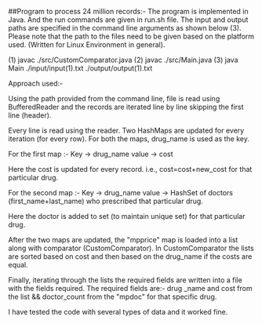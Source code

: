 ##Program to process 24 million records:-
The program is implemented in Java. And the run commands are given in run.sh file. 
The input and output paths are specified in the command line arguments as shown below (3). Please note that the path to the files need to be given based on the platform used. (Written for Linux Environment in general).

(1) javac ./src/CustomComparator.java
(2) javac ./src/Main.java
(3) java Main ./input/input(1).txt ./output/output(1).txt

Approach used:-
 
Using the path provided from the command line, file is read using BufferedReader and the records are iterated line by line skipping the first line (header).

Every line is read using the reader.
Two HashMaps are updated for every iteration (for every row). For both the maps, drug_name is used as the key.

For the first map :-
Key -> drug_name
value -> cost

Here the cost is updated for every record. i.e., cost=cost+new_cost for that particular drug.

For the second map :-
Key -> drug_name
value -> HashSet of doctors (first_name+last_name) who prescribed that particular drug.

Here the doctor is added to set (to maintain unique set) for that particular drug.

After the two maps are updated, the "mpprice" map is loaded into a list along with comparator (CustomComparator).
In CustomComparator the lists are sorted based on cost and then based on the drug_name if the costs are equal.

Finally, iterating through the lists the required fields are written into a file with the fields required.
The required fields are:- drug _name and cost from the list && doctor_count from the "mpdoc" for that specific drug.

I have tested the code with several types of data and it worked fine.
